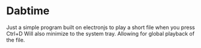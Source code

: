 # Dabtime
Just a simple program built on electronjs to play a short file when you press Ctrl+D
Will also minimize to the system tray. Allowing for global playback of the file.
